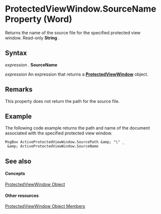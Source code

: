
# ProtectedViewWindow.SourceName Property (Word)

Returns the name of the source file for the specified protected view window. Read-only  **String** .


## Syntax

 _expression_ . **SourceName**

 _expression_ An expression that returns a **[ProtectedViewWindow](d77e80e7-c54e-5954-1586-dacd3c9f7434.md)** object.


## Remarks

This property does not return the path for the source file.


## Example

The following code example returns the path and name of the document associated with the specified protected view window.


```
MsgBox ActiveProtectedViewWindow.SourcePath &amp; "\" _ 
 &amp; ActiveProtectedViewWindow.SourceName 

```


## See also


#### Concepts


[ProtectedViewWindow Object](d77e80e7-c54e-5954-1586-dacd3c9f7434.md)
#### Other resources


[ProtectedViewWindow Object Members](03a8f0c3-f76b-f933-9cae-5a159234c289.md)
